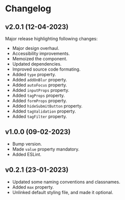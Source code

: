 # Changelog

## v2.0.1 (12-04-2023)

Major release highlighting following changes:

- Major design overhaul.
- Accessibility improvements.
- Memoized the component.
- Updated dependencies.
- Improved source code formating.
- Added `type` property.
- Added `addOnBlur` property.
- Added `autoFocus` property.
- Added `inputProps` property.
- Added `tagProps` property.
- Added `formProps` property.
- Added `hideSubmitButton` property.
- Added `tagValidation` property.
- Added `tagFilter` property.

## v1.0.0 (09-02-2023)

- Bump version.
- Made `value` property mandatory.
- Added ESLint.

## v0.2.1 (23-01-2023)

- Updated some naming conventions and classnames.
- Added `max` property.
- Unlinked default styling file, and made it optional.